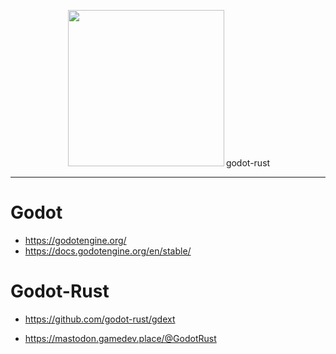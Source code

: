 <p align="center">
  <img width=250px src="https://godotengine.org/assets/logo_dark.svg" hspace="3"/>godot-rust
</p>

<hr>

# Godot

- https://godotengine.org/
- https://docs.godotengine.org/en/stable/


# Godot-Rust 

- https://github.com/godot-rust/gdext

- https://mastodon.gamedev.place/@GodotRust

